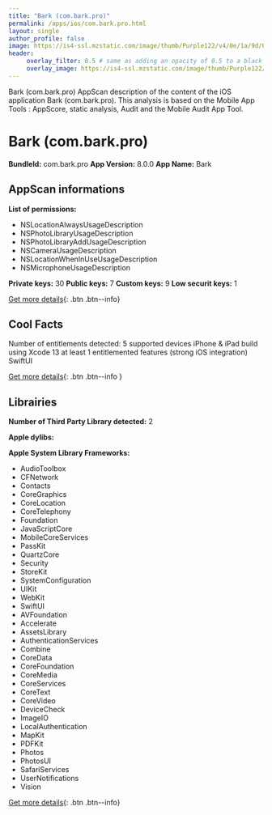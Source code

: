 ```yaml
---
title: "Bark (com.bark.pro)"
permalink: /apps/ios/com.bark.pro.html
layout: single
author_profile: false
image: https://is4-ssl.mzstatic.com/image/thumb/Purple122/v4/0e/1a/9d/0e1a9d61-e4a6-80cc-74c7-c0a699e30192/AppIcon-1x_U007emarketing-0-7-0-85-220.png/512x512bb.jpg
header: 
     overlay_filter: 0.5 # same as adding an opacity of 0.5 to a black background
     overlay_image: https://is4-ssl.mzstatic.com/image/thumb/Purple122/v4/0e/1a/9d/0e1a9d61-e4a6-80cc-74c7-c0a699e30192/AppIcon-1x_U007emarketing-0-7-0-85-220.png/512x512bb.jpg
---
```

Bark (com.bark.pro) AppScan description of the content of the iOS application Bark (com.bark.pro). This analysis is based on the Mobile App Tools : AppScore, static analysis, Audit and the Mobile Audit App Tool.

# Bark (com.bark.pro)

**BundleId:** com.bark.pro
**App Version:** 8.0.0
**App Name:** Bark


## AppScan informations 

**List of permissions:** 
- NSLocationAlwaysUsageDescription
- NSPhotoLibraryUsageDescription
- NSPhotoLibraryAddUsageDescription
- NSCameraUsageDescription
- NSLocationWhenInUseUsageDescription
- NSMicrophoneUsageDescription
  
  
**Private keys:** 30
**Public keys:** 7
**Custom keys:** 9
**Low securit keys:** 1
  
[Get more details](/pricing.html){: .btn .btn--info}

## Cool Facts

Number of entitlements detected: 5
supported devices iPhone & iPad
build using Xcode 13
at least 1 entitlemented features (strong iOS integration)
SwiftUI
  
[Get more details](/pricing.html){: .btn .btn--info }

## Librairies 
**Number of Third Party Library detected:** 2


**Apple dylibs:**


**Apple System Library Frameworks:**
- AudioToolbox
- CFNetwork
- Contacts
- CoreGraphics
- CoreLocation
- CoreTelephony
- Foundation
- JavaScriptCore
- MobileCoreServices
- PassKit
- QuartzCore
- Security
- StoreKit
- SystemConfiguration
- UIKit
- WebKit
- SwiftUI
- AVFoundation
- Accelerate
- AssetsLibrary
- AuthenticationServices
- Combine
- CoreData
- CoreFoundation
- CoreMedia
- CoreServices
- CoreText
- CoreVideo
- DeviceCheck
- ImageIO
- LocalAuthentication
- MapKit
- PDFKit
- Photos
- PhotosUI
- SafariServices
- UserNotifications
- Vision


  
[Get more details](/pricing.html){: .btn .btn--info}

